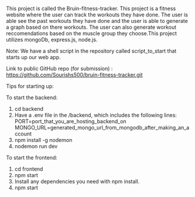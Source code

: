 This project is called the Bruin-fitness-tracker. This project is a fitness website where the user can track the workouts they have done. The user is able see the past workouts they have done and the user is able to generate a graph based on there workouts. The user can also generate workout reccomendations based on the muscle group they choose.This project utilizes mongoDb, express.js, node.js. 


Note: We have a shell script in the repository called script_to_start that starts up our web app.

Link to public GitHub repo (for submission) : https://github.com/Sourishs500/bruin-fitness-tracker.git

Tips for starting up:

To start the backend:

1. cd backend
2. Have a .env file in the /backend, which includes the following lines:
PORT=port_that_you_are_hosting_backend_on
MONGO_URL=generated_mongo_url_from_mongodb_after_making_an_account
3. npm install -g nodemon
4. nodemon run dev

To start the frontend:

1. cd frontend
2. npm start
3. Install any dependencies you need with npm install.
4. npm start


